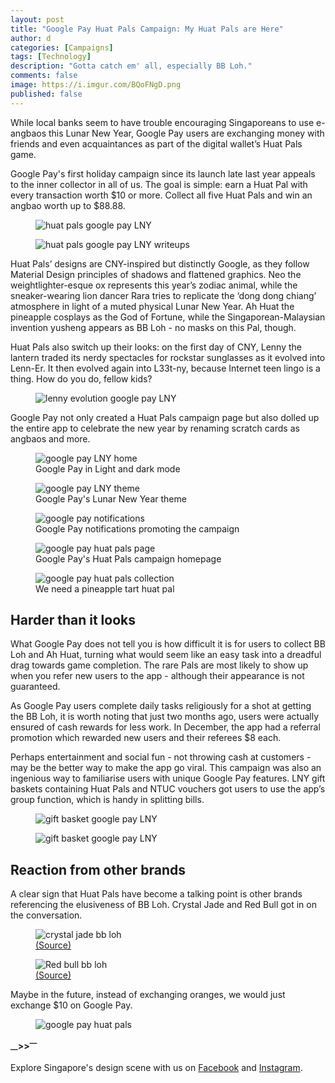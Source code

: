 ```yaml
---
layout: post
title: "Google Pay Huat Pals Campaign: My Huat Pals are Here"
author: d
categories: [Campaigns]
tags: [Technology]
description: "Gotta catch em' all, especially BB Loh."
comments: false
image: https://i.imgur.com/BQoFNgD.png
published: false
---
```


While local banks seem to have trouble encouraging Singaporeans to use e-angbaos this Lunar New Year, Google Pay users are exchanging money with friends and even acquaintances as part of the digital wallet’s Huat Pals game. 

Google Pay's first holiday campaign since its launch late last year appeals to the inner collector in all of us. The goal is simple: earn a Huat Pal with every transaction worth $10 or more. Collect all five Huat Pals and win an angbao worth up to $88.88. 

<figure>
<img src="https://i.imgur.com/2wTvmIh.png" alt="huat pals google pay LNY">
</figure>

<figure>
<img src="https://i.imgur.com/XUyaGhJ.png" alt="huat pals google pay LNY writeups">
</figure>

Huat Pals’ designs are CNY-inspired but distinctly Google, as they follow Material Design principles of shadows and flattened graphics. Neo the weightlighter-esque ox represents this year’s zodiac animal, while the sneaker-wearing lion dancer Rara tries to replicate the ‘dong dong chiang’ atmosphere in light of a muted physical Lunar New Year. Ah Huat the pineapple cosplays as the God of Fortune, while the Singaporean-Malaysian invention yusheng appears as BB Loh - no masks on this Pal, though. 

Huat Pals also switch up their looks: on the first day of CNY, Lenny the lantern traded its nerdy spectacles for rockstar sunglasses as it evolved into Lenn-Er. It then evolved again into L33t-ny, because Internet teen lingo is a thing. How do you do, fellow kids? 

<figure>
<img src="https://i.imgur.com/S39BJmJ.png" alt="lenny evolution google pay LNY">
</figure>

Google Pay not only created a Huat Pals campaign page but also dolled up the entire app to celebrate the new year by renaming scratch cards as angbaos and more. 

<figure>
<img src="https://i.imgur.com/N7WsCYu.png" alt="google pay LNY home">
<figcaption>Google Pay in Light and dark mode</figcaption>
</figure>

<figure>
<img src="https://i.imgur.com/Yo7iVgO.png" alt="google pay LNY theme">
<figcaption>Google Pay's Lunar New Year theme</figcaption>
</figure>

<figure>
<img src="https://i.imgur.com/u53BKEP.png" alt="google pay notifications">
<figcaption>Google Pay notifications promoting the campaign</figcaption>
</figure>

<figure>
<img src="https://i.imgur.com/tgOzkAq.png" alt="google pay huat pals page">
<figcaption>Google Pay's Huat Pals campaign homepage</figcaption>
</figure>

<figure>
<img src="https://i.imgur.com/dbnIJGY.png" alt="google pay huat pals collection">
<figcaption>We need a pineapple tart huat pal</figcaption>
</figure>

<h2>Harder than it looks</h2>
What Google Pay does not tell you is how difficult it is for users to collect BB Loh and Ah Huat, turning what would seem like an easy task into a dreadful drag towards game completion. The rare Pals are most likely to show up when you refer new users to the app - although their appearance is not guaranteed. 

As Google Pay users complete daily tasks religiously for a shot at getting the BB Loh, it is worth noting that just two months ago, users were actually ensured of cash rewards for less work. In December, the app had a referral promotion which rewarded new users and their referees $8 each. 

Perhaps entertainment and social fun - not throwing cash at customers - may be the better way to make the app go viral. This campaign was also an ingenious way to familiarise users with unique Google Pay features. LNY gift baskets containing Huat Pals and NTUC vouchers got users to use the app’s group function, which is handy in splitting bills.

<figure>
<img src="https://i.imgur.com/8qLlQoL.png" alt="gift basket google pay LNY">
</figure>


<figure>
<img src="https://i.imgur.com/lmaRxPX.png" alt="gift basket google pay LNY">
</figure>

<h2>Reaction from other brands</h2>
A clear sign that Huat Pals have become a talking point is other brands referencing the elusiveness of BB Loh. Crystal Jade and Red Bull got in on the conversation.

<figure>
<img src="https://i.imgur.com/UyH8LoK.jpg" alt="crystal jade bb loh">
<figcaption><a href="No BB Loh never mind, says Crystal Jade" target="_blank">(Source)</a></figcaption>
</figure>

<figure>
<img src="https://i.imgur.com/zTrjpdV.jpg" alt="Red bull bb loh">
<figcaption><a href="Red Bull has a lot of vitamin Bs but no Loh" target="_blank">(Source)</a></figcaption>
</figure>

Maybe in the future, instead of exchanging oranges, we would just exchange $10 on Google Pay.

<figure>
<img src="https://i.imgur.com/wQzbh46.png" alt="google pay huat pals">
</figure>

<strong><sub>—</sub>><sub></sub>><sup>—</sup></strong>

Explore Singapore's design scene with us on <a href="https://www.facebook.com/designinsingapore/">Facebook</a> and <a href="https://www.instagram.com/designinsingapore/">Instagram</a>. 
